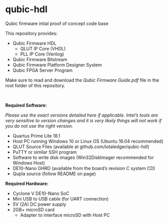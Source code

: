 # qubic-hdl

Qubic firmware intial proof of concept code base

This repository provides:

* Qubic Firmware HDL
    * QLUT IP Core (VHDL)
    * PLL IP Core (Verilog)
* Qubic Firmware Bitstream
* Qubic Firmware Platform Designer System
* Qubic FPGA Server Program

Make sure to read and download the _Qubic Firmware Guide.pdf_ file in the root folder of this repository.

<br/>

__Required Software:__

*Please use the exact versions detailed here if applicable. Intel’s tools are very sensitive to version changes and it is very likely things will not work if you do not use the right version.*


* Quartus Prime Lite 18.1
* Host PC running Windows 10 or Linux OS (Ubuntu 16.04 recommended)
* QLUT Source Files (available at github.com/iotaledger/qubic-hdl)
* PuTTY or similar SSH program
* Software to write disk images (Win32DiskImager recommended for Windows Host)
* DE10-Nano GHRD (available from the board’s revision C system CD)
* Qupla source (follow README on page)

__Required Hardware:__
* Cyclone V DE10-Nano SoC
* Mini USB to USB cable (for UART connection)
* 5V (2A) DC power supply
* 2GB+ microSD card 
  * Adapter to interface microSD with Host PC
  
  
<br/>
